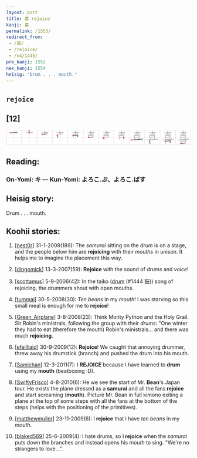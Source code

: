 ```yaml
---
layout: post
title: 喜 rejoice
kanji: 喜
permalink: /1553/
redirect_from:
 - /喜/
 - /rejoice/
 - /v4/1445/
pre_kanji: 1552
nex_kanji: 1554
heisig: "Drum . . . mouth."
---
```


## `rejoice`

## [12]

<div class="stroke"><img src="../images/E5969C.png" /></div>

## Reading:

### On-Yomi: キ &mdash; Kun-Yomi: よろこ.ぶ、よろこ.ばす

## Heisig story:

Drum . . . mouth.

## Koohii stories:

1) [<a href="http://kanji.koohii.com/profile/nest0r">nest0r</a>] 31-1-2008(189): The <em>samurai</em> sitting on the <em>drum</em> is on a stage, and the people below him are <strong>rejoicing</strong> with their <em>mouths</em> in unison. It helps me to imagine the placement this way.

2) [<a href="http://kanji.koohii.com/profile/dingomick">dingomick</a>] 13-3-2007(59): <strong>Rejoice</strong> with the sound of <em>drums</em> and <em>voice</em>!

3) [<a href="http://kanji.koohii.com/profile/scottamus">scottamus</a>] 5-9-2006(42): In the taiko (<a href="../v4/1444">drum</a> (#1444 鼓)) song of rejoicing, the drummers shout with open mouths.

4) [<a href="http://kanji.koohii.com/profile/tummai">tummai</a>] 30-5-2008(30): <em>Ten</em> <em>beans</em> in my <em>mouth</em>! I was starving so this small meal is enough for me to<strong> rejoice</strong>!

5) [<a href="http://kanji.koohii.com/profile/Green_Airplane">Green_Airplane</a>] 3-8-2008(23): Think Monty Python and the Holy Grail. Sir Robin&#039;s ministrals, following the group with their <em>drums</em>: &quot;One winter they had to eat (therefore the mouth) Robin&#039;s ministrals... and there was much <strong>rejoicing</strong>.

6) [<a href="http://kanji.koohii.com/profile/efeilliaid">efeilliaid</a>] 30-9-2009(12): <strong>Rejoice</strong>! We caught that annoying drummer, threw away his drumstick (branch) and pushed the drum into his mouth.

7) [<a href="http://kanji.koohii.com/profile/Samichan">Samichan</a>] 12-3-2011(7): I <strong>REJOICE</strong> because I have learned to <strong>drum</strong> using my <strong>mouth</strong> (beatboxing :D).

8) [<a href="http://kanji.koohii.com/profile/SwiftyFrisco">SwiftyFrisco</a>] 4-8-2010(6): He we see the start of Mr. <strong>Bean</strong>&#039;s Japan tour. He exists the plane dressed as a <strong>samurai</strong> and all the fans<strong> rejoice</strong> and start screaming (<strong>mouth</strong>). Picture Mr. Bean in full kimono exiting a plane at the top of some steps with all the fans at the bottom of the steps (helps with the positioning of the primitives).

9) [<a href="http://kanji.koohii.com/profile/matthewmuller">matthewmuller</a>] 23-11-2009(6): I<strong> rejoice</strong> that i have <em>ten beans </em> in my <em>mouth</em>.

10) [<a href="http://kanji.koohii.com/profile/blaked569">blaked569</a>] 25-6-2009(4): I hate drums, so I<strong> rejoice</strong> when the <em>samurai</em> puts down the branches and instead opens his <em>mouth</em> to sing. &quot;We&#039;re no strangers to love...&quot;.
